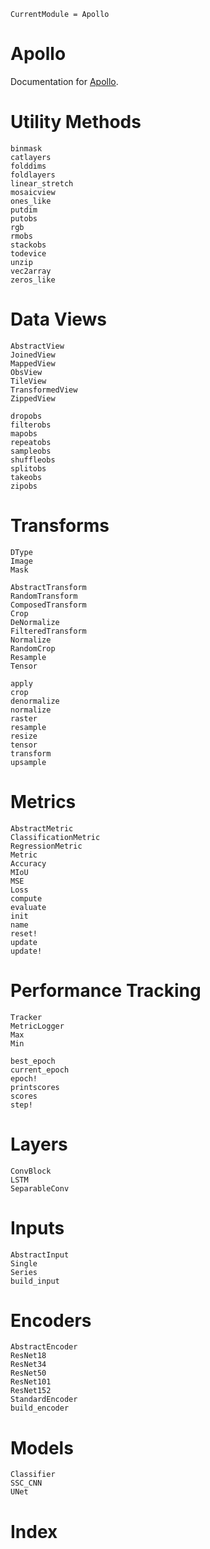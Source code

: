 ```@meta
CurrentModule = Apollo
```

# Apollo

Documentation for [Apollo](https://github.com/JoshuaBillson/Apollo.jl).

# Utility Methods

```@docs
binmask
catlayers
folddims
foldlayers
linear_stretch
mosaicview
ones_like
putdim
putobs
rgb
rmobs
stackobs
todevice
unzip
vec2array
zeros_like
```

# Data Views
```@docs
AbstractView
JoinedView
MappedView
ObsView
TileView
TransformedView
ZippedView

dropobs
filterobs
mapobs
repeatobs
sampleobs
shuffleobs
splitobs
takeobs
zipobs
```

# Transforms
```@docs
DType
Image
Mask

AbstractTransform
RandomTransform
ComposedTransform
Crop
DeNormalize
FilteredTransform
Normalize
RandomCrop
Resample
Tensor

apply
crop
denormalize
normalize
raster
resample
resize
tensor
transform
upsample
```

# Metrics

```@docs
AbstractMetric
ClassificationMetric
RegressionMetric
Metric
Accuracy
MIoU
MSE
Loss
compute
evaluate
init
name
reset!
update
update!
```

# Performance Tracking
```@docs
Tracker
MetricLogger
Max
Min

best_epoch
current_epoch
epoch!
printscores
scores
step!
```

# Layers

```@docs
ConvBlock
LSTM
SeparableConv
```

# Inputs
```@docs
AbstractInput
Single
Series
build_input
```

# Encoders

```@docs
AbstractEncoder
ResNet18
ResNet34
ResNet50
ResNet101
ResNet152
StandardEncoder
build_encoder
```

# Models

```@docs
Classifier
SSC_CNN
UNet
```

# Index

```@index
```